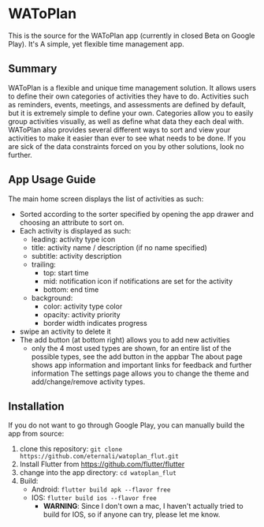 # WAToPlan

This is the source for the WAToPlan app (currently in closed Beta on Google Play).
It's A simple, yet flexible time management app.

## Summary

WAToPlan is a flexible and unique time management solution. It allows users to define their own categories of activities they have to do. Activities such as reminders, events, meetings, and assessments are defined by default, but it is extremely simple to define your own. Categories allow you to easily group activities visually, as well as define what data they each deal with. WAToPlan also provides several different ways to sort and view your activities to make it easier than ever to see what needs to be done. If you are sick of the data constraints forced on you by other solutions, look no further.

## App Usage Guide
The main home screen displays the list of activities as such:
- Sorted according to the sorter specified by opening the app drawer and choosing an attribute to sort on.
- Each activity is displayed as such:
    - leading: activity type icon
    - title: activity name / description (if no name specified)
    - subtitle: activity description
    - trailing:
        - top: start time
        - mid: notification icon if notifications are set for the activity
        - bottom: end time
    - background:
        - color: activity type color
        - opacity: activity priority
        - border width indicates progress
- swipe an activity to delete it
- The add button (at bottom right) allows you to add new activities
    - only the 4 most used types are shown, for an entire list of the possible types, see the add button in the appbar
The about page shows app information and important links for feedback and further information
The settings page allows you to change the theme and add/change/remove activity types.

## Installation
If you do not want to go through Google Play, you can manually build the app from source:

1. clone this repository: ```git clone https://github.com/eternali/watoplan_flut.git```
2. Install Flutter from https://github.com/flutter/flutter
3. change into the app directory: ```cd watoplan_flut```
4. Build:
    - Android: ```flutter build apk --flavor free```
    - IOS: ```flutter build ios --flavor free```
        - __WARNING__: Since I don't own a mac, I haven't actually tried to build for IOS, so if anyone can try, please let me know.
